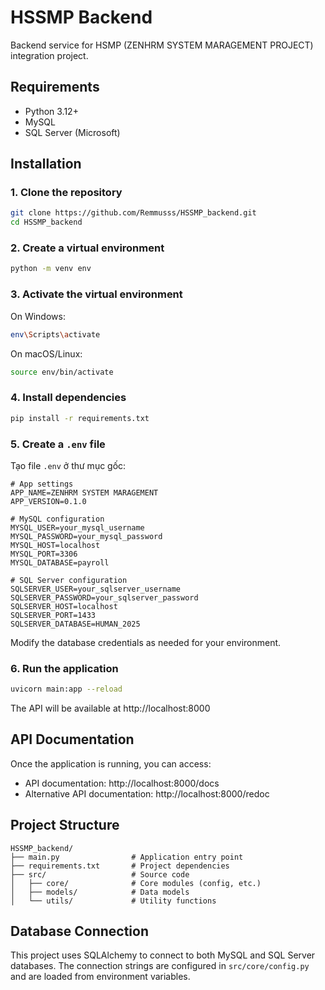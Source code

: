 # HSSMP Backend

Backend service for HSMP (ZENHRM SYSTEM MARAGEMENT PROJECT) integration project.

## Requirements

- Python 3.12+
- MySQL
- SQL Server (Microsoft)

## Installation

### 1. Clone the repository

```bash
git clone https://github.com/Remmusss/HSSMP_backend.git
cd HSSMP_backend
```

### 2. Create a virtual environment

```bash
python -m venv env
```

### 3. Activate the virtual environment

On Windows:
```bash
env\Scripts\activate
```

On macOS/Linux:
```bash
source env/bin/activate
```

### 4. Install dependencies

```bash
pip install -r requirements.txt
```

### 5. Create a `.env` file

Tạo file `.env` ở thư mục gốc:
```
# App settings
APP_NAME=ZENHRM SYSTEM MARAGEMENT
APP_VERSION=0.1.0

# MySQL configuration
MYSQL_USER=your_mysql_username
MYSQL_PASSWORD=your_mysql_password
MYSQL_HOST=localhost
MYSQL_PORT=3306
MYSQL_DATABASE=payroll

# SQL Server configuration
SQLSERVER_USER=your_sqlserver_username
SQLSERVER_PASSWORD=your_sqlserver_password
SQLSERVER_HOST=localhost
SQLSERVER_PORT=1433
SQLSERVER_DATABASE=HUMAN_2025
```

Modify the database credentials as needed for your environment.

### 6. Run the application

```bash
uvicorn main:app --reload
```

The API will be available at http://localhost:8000

## API Documentation

Once the application is running, you can access:

- API documentation: http://localhost:8000/docs
- Alternative API documentation: http://localhost:8000/redoc

## Project Structure

```
HSSMP_backend/
├── main.py                # Application entry point
├── requirements.txt       # Project dependencies
├── src/                   # Source code
│   ├── core/              # Core modules (config, etc.)
│   ├── models/            # Data models
│   └── utils/             # Utility functions
```

## Database Connection

This project uses SQLAlchemy to connect to both MySQL and SQL Server databases.
The connection strings are configured in `src/core/config.py` and are loaded from environment variables. 
